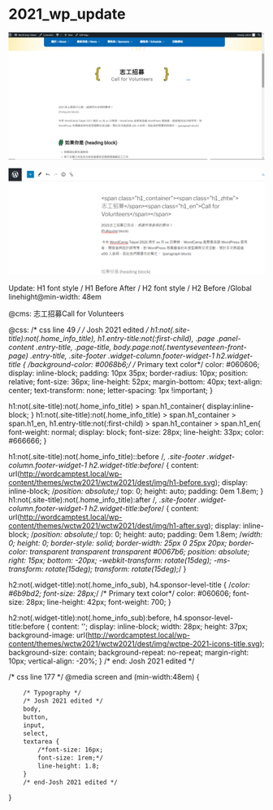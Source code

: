 # 2021_wp_update

![alt text](https://github.com/JoshJong/2021_wp_update/blob/main/css-update-2021-9-20.png)

![alt text](https://github.com/JoshJong/2021_wp_update/blob/main/cms.png)

Update:
H1 font style / H1 Before After / H2 font style / H2 Before /Global linehight@min-width: 48em

@cms:
<span class="h1_container"><span class="h1_zhtw">志工招募</span><span class="h1_en">Call for Volunteers</span></span>


@css:
/* css line 49 */
/* Josh 2021 edited */
h1:not(.site-title):not(.home_info_title), h1.entry-title:not(:first-child), .page .panel-content .entry-title, .page-title, body.page:not(.twentyseventeen-front-page) .entry-title, .site-footer .widget-column.footer-widget-1 h2.widget-title {
	/*background-color: #0068b6;*/
	/* Primary text color*/
    color: #060606;
	display: inline-block;
	padding: 10px 35px;
	border-radius: 10px;
	position: relative;
	font-size: 36px;
	line-height: 52px;
	margin-bottom: 40px;
	text-align: center;
	text-transform: none;
	letter-spacing: 1px !important;
}

h1:not(.site-title):not(.home_info_title) > span.h1_container{
	display:inline-block;
}
h1:not(.site-title):not(.home_info_title) > span.h1_container >  span.h1_en, h1.entry-title:not(:first-child) > span.h1_container >   span.h1_en{
	font-weight: normal;
	display: block;
    font-size: 28px;
    line-height: 33px;
    color: #666666;
}

h1:not(.site-title):not(.home_info_title)::before /*, .site-footer .widget-column.footer-widget-1 h2.widget-title:before*/ {
	content: url(http://wordcamptest.local/wp-content/themes/wctw2021/wctw2021/dest/img/h1-before.svg);
    display: inline-block;
	/*position: absolute;*/
	top: 0;
    height: auto;
    padding: 0em 1.8em;
}
h1:not(.site-title):not(.home_info_title):after /*, .site-footer .widget-column.footer-widget-1 h2.widget-title:before*/ {
	content: url(http://wordcamptest.local/wp-content/themes/wctw2021/wctw2021/dest/img/h1-after.svg);
    display: inline-block;
	/*position: absolute;*/
	top: 0;
    height: auto;
    padding: 0em 1.8em;
	/*width: 0;
	height: 0;
	border-style: solid;
	border-width: 25px 0 25px 20px;
	border-color: transparent transparent transparent #0067b6;
	position: absolute;
	right: 15px;
	bottom: -20px;
	-webkit-transform: rotate(15deg);
	    -ms-transform: rotate(15deg);
	        transform: rotate(15deg);*/
}



h2:not(.widget-title):not(.home_info_sub), h4.sponsor-level-title {
	/*color: #6b9bd2;
	font-size: 28px;*/
	/* Primary text color*/
	color: #060606;
    font-size: 28px;
    line-height: 42px;
    font-weight: 700;
}

h2:not(.widget-title):not(.home_info_sub):before, h4.sponsor-level-title:before {
	content: '';
	display: inline-block;
	width: 28px;
	height: 37px;
	background-image: url(http://wordcamptest.local/wp-content/themes/wctw2021/wctw2021/dest/img/wctpe-2021-icons-title.svg);
	background-size: contain;
	background-repeat: no-repeat;
	margin-right: 10px;
	vertical-align: -20%;
}
/* end: Josh 2021 edited */



/* css line 177 */
@media screen and (min-width:48em) {

		/* Typography */
	    /* Josh 2021 edited */
		body,
		button,
		input,
		select,
		textarea {
			/*font-size: 16px;
			font-size: 1rem;*/
			line-height: 1.8;
		}
		/* end-Josh 2021 edited */
}


